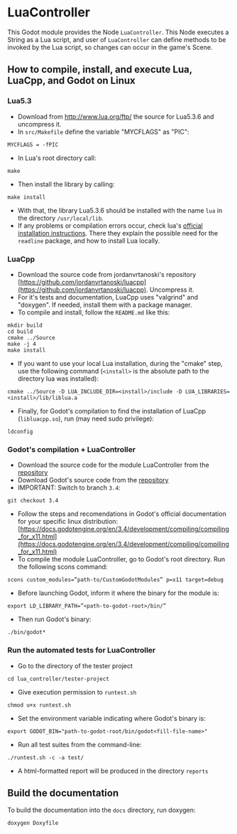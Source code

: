 # LuaController
This Godot module provides the Node `LuaController`. This Node executes a String as a Lua script, and user of `LuaController` can define methods to be invoked by the Lua script, so changes can occur in the game's Scene.

## How to compile, install, and execute Lua, LuaCpp, and Godot on Linux

### Lua5.3
 - Download from http://www.lua.org/ftp/ the source for Lua5.3.6 and uncompress it.
 - In `src/Makefile` define the variable "MYCFLAGS" as "PIC":
```
MYCFLAGS = -fPIC
```
 - In Lua's root directory call:
 ```
 make
 ```
 - Then install the library by calling:
 ```
 make install
 ```
 - With that, the library Lua5.3.6 should be installed with the name `lua` in the directory `/usr/local/lib`.
 - If any problems or compilation errors occur, check lua's [official installation instructions](https://www.lua.org/manual/5.3/readme.html). There they explain the possible need for the `readline` package, and how to install Lua locally.

### LuaCpp 
 - Download the source code from jordanvrtanoski's repository [https://github.com/jordanvrtanoski/luacpp](https://github.com/jordanvrtanoski/luacpp). Uncompress it.
 - For it's tests and documentation, LuaCpp uses "valgrind" and "doxygen". If needed, install them with a package manager.
 - To compile and install, follow the `README.md` like this:
 ```
 mkdir build
 cd build
 cmake ../Source
 make -j 4
 make install
 ```
 - If you want to use your local Lua installation, during the "cmake" step, use the following command (`<install>` is the absolute path to the directory lua was installed):
 ```
 cmake ../Source -D LUA_INCLUDE_DIR=<install>/include -D LUA_LIBRARIES=<install>/lib/liblua.a
 ```
 - Finally, for Godot's compilation to find the installation of LuaCpp (`libluacpp.so`), run (may need sudo privilege):
 ```
 ldconfig
 ```
 ### Godot's compilation + LuaController
 - Download the source code for the module LuaController from the [repository](https://github.com/RogLeite/CustomGodotModules)
 - Download Godot's  source code from the [repository](https://github.com/godotengine/godot)
 - IMPORTANT: Switch to branch `3.4`:
 ```
 git checkout 3.4
 ```
 - Follow the steps and recomendations in Godot's official documentation for your specific linux distribution: [https://docs.godotengine.org/en/3.4/development/compiling/compiling_for_x11.html](https://docs.godotengine.org/en/3.4/development/compiling/compiling_for_x11.html)
 - To compile the module LuaController, go to Godot's root directory. Run the following scons command:
 ```
 scons custom_modules=”path-to/CustomGodotModules” p=x11 target=debug
 ```
 - Before launching Godot, inform it where the binary for the module is:
 ```
 export LD_LIBRARY_PATH=”<path-to-godot-root>/bin/”
 ```
 - Then run Godot's binary:
 ```
 ./bin/godot*
 ```

### Run the automated tests for LuaController
 - Go to the directory of the tester project
 ```
 cd lua_controller/tester-project
 ```
 - Give execution permission to `runtest.sh`
 ```
 chmod u+x runtest.sh
 ```
 - Set the environment variable indicating where Godot's binary is:
 ```
 export GODOT_BIN="path-to-godot-root/bin/godot<fill-file-name>" 
 ```
 - Run all test suites from the command-line:
 ```
 ./runtest.sh -c -a test/ 
 ```
 - A html-formatted report will be produced in the directory `reports`

 ## Build the documentation
 To build the documentation into the `docs` directory, run doxygen:
 ```
 doxygen Doxyfile
 ```
